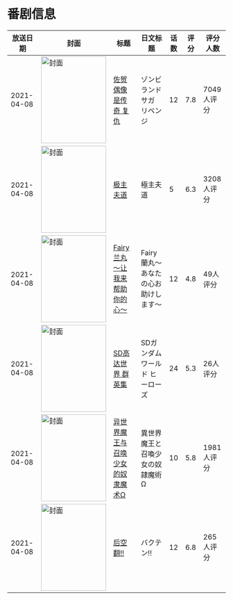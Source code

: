 # 番剧信息

|放送日期|封面|标题|日文标题|话数|评分|评分人数|
|---|---|---|---|---|---|---|
|2021-04-08|<img src="https://lain.bgm.tv/pic/cover/c/02/c7/287488_1FJYC.jpg" alt="封面" style="width:150px;height:200px;object-fit:cover;">|[佐贺偶像是传奇 复仇](https://bangumi.tv/subject/287488)|ゾンビランドサガ リベンジ|12|7.8|7049人评分|
|2021-04-08|<img src="https://lain.bgm.tv/pic/cover/c/18/51/317691_SiTJ2.jpg" alt="封面" style="width:150px;height:200px;object-fit:cover;">|[极主夫道](https://bangumi.tv/subject/317691)|極主夫道|5|6.3|3208人评分|
|2021-04-08|<img src="https://lain.bgm.tv/pic/cover/c/70/6d/325586_5o4Dj.jpg" alt="封面" style="width:150px;height:200px;object-fit:cover;">|[Fairy兰丸～让我来帮助你的心～](https://bangumi.tv/subject/325586)|Fairy蘭丸～あなたの心お助けします～|12|4.8|49人评分|
|2021-04-08|<img src="https://lain.bgm.tv/pic/cover/c/06/57/324786_uMk2K.jpg" alt="封面" style="width:150px;height:200px;object-fit:cover;">|[SD高达世界 群英集](https://bangumi.tv/subject/324786)|SDガンダムワールド ヒーローズ|24|5.3|26人评分|
|2021-04-08|<img src="https://lain.bgm.tv/pic/cover/c/2e/9b/303864_md2TS.jpg" alt="封面" style="width:150px;height:200px;object-fit:cover;">|[异世界魔王与召唤少女的奴隶魔术Ω](https://bangumi.tv/subject/303864)|異世界魔王と召喚少女の奴隷魔術Ω|10|5.8|1981人评分|
|2021-04-08|<img src="https://lain.bgm.tv/pic/cover/c/8b/bf/318541_d6L93.jpg" alt="封面" style="width:150px;height:200px;object-fit:cover;">|[后空翻!!](https://bangumi.tv/subject/318541)|バクテン!!|12|6.8|265人评分|
